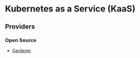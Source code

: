 # Kubernetes as a Service (KaaS)

## Providers

### Open Source

- [Gardener](https://gardener.cloud)

<!--
https://sealos.io
-->
